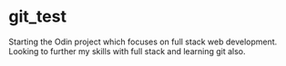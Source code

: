 # git_test
Starting the Odin project which focuses on full stack web development. Looking to further my skills with full stack and learning git also.